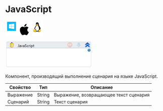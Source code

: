 # JavaScript

![](<../../../.gitbook/assets/image (100) (1) (1) (15).png>)

![](<../../../.gitbook/assets/image (31).png>)

Компонент, производящий выполнение сценария на языке JavaScript.

| Свойство  | Тип    | Описание                               |
| --------- | ------ | -------------------------------------- |
| Выражение | String | Выражение, возвращающее текст сценария |
| Сценарий  | String | Текст сценария                         |
